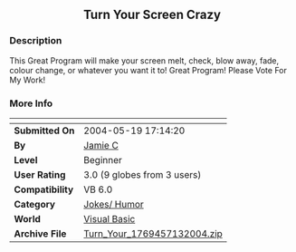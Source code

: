 ﻿<div align="center">

## Turn Your Screen Crazy


</div>

### Description

This Great Program will make your screen melt, check, blow away, fade, colour change, or whatever you want it to! Great Program! Please Vote For My Work!
 
### More Info
 


<span>             |<span>
---                |---
**Submitted On**   |2004-05-19 17:14:20
**By**             |[Jamie C](https://github.com/Planet-Source-Code/PSCIndex/blob/master/ByAuthor/jamie-c.md)
**Level**          |Beginner
**User Rating**    |3.0 (9 globes from 3 users)
**Compatibility**  |VB 6\.0
**Category**       |[Jokes/ Humor](https://github.com/Planet-Source-Code/PSCIndex/blob/master/ByCategory/jokes-humor__1-40.md)
**World**          |[Visual Basic](https://github.com/Planet-Source-Code/PSCIndex/blob/master/ByWorld/visual-basic.md)
**Archive File**   |[Turn\_Your\_1769457132004\.zip](https://github.com/Planet-Source-Code/jamie-c-turn-your-screen-crazy__1-54933/archive/master.zip)








